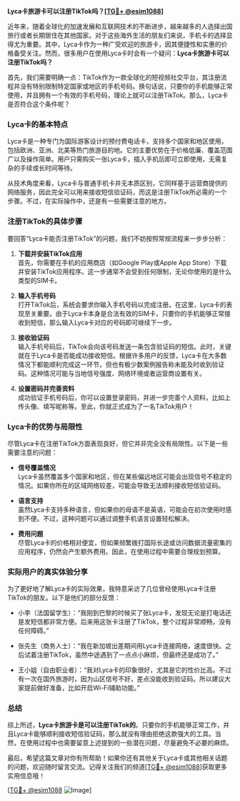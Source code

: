 **Lyca卡旅游卡可以注册TikTok吗？[[TG💪+ @esim1088](https://t.me/s/esim1088)]**

近年来，随着全球化的加速发展和互联网技术的不断进步，越来越多的人选择出国旅行或者长期居住在其他国家。对于这些海外生活的朋友们来说，手机卡的选择显得尤为重要。其中，Lyca卡作为一种广受欢迎的旅游卡，因其便捷性和实惠的价格备受关注。然而，很多用户在使用Lyca卡时会有一个疑问：**Lyca卡旅游卡可以注册TikTok吗？**

首先，我们需要明确一点：TikTok作为一款全球化的短视频社交平台，其注册流程并没有特别限制特定国家或地区的手机号码。换句话说，只要你的手机能够正常使用，并且拥有一个有效的手机号码，理论上就可以注册TikTok。那么，Lyca卡是否符合这个条件呢？

### Lyca卡的基本特点

Lyca卡是一种专门为国际游客设计的预付费电话卡，支持多个国家和地区使用，包括欧洲、亚洲、北美等热门旅游目的地。它的主要优势在于价格低廉、覆盖范围广以及操作简单。用户只需购买一张Lyca卡，插入手机后即可立即使用，无需复杂的手续或长时间等待。

从技术角度来看，Lyca卡与普通手机卡并无本质区别，它同样基于运营商提供的网络服务，因此完全可以用来接收短信验证码，而这是注册TikTok所必需的一个步骤。不过，在实际操作中，还是有一些需要注意的地方。

### 注册TikTok的具体步骤

要回答“Lyca卡能否注册TikTok”的问题，我们不妨按照常规流程来一步步分析：

1. **下载并安装TikTok应用**  
   首先，你需要在手机的应用商店（如Google Play或Apple App Store）下载并安装TikTok应用程序。这一步通常不会受到任何限制，无论你使用的是什么类型的SIM卡。

2. **输入手机号码**  
   打开TikTok后，系统会要求你输入手机号码以完成注册。在这里，Lyca卡的表现至关重要。由于Lyca卡本身是合法有效的SIM卡，只要你的手机能够正常接收到短信，那么输入Lyca卡对应的号码即可继续下一步。

3. **接收验证码**  
   输入手机号码后，TikTok会向该号码发送一条包含验证码的短信。此时，关键就在于Lyca卡是否能成功接收短信。根据许多用户的反馈，Lyca卡在大多数情况下都能顺利完成这一环节，但也有极少数案例报告称未能及时收到验证码。这种情况可能与当地信号强度、网络环境或者运营商设置有关。

4. **设置密码并完善资料**  
   成功验证手机号码后，你可以设置登录密码，并进一步完善个人资料，比如上传头像、填写昵称等。至此，你就正式成为了一名TikTok用户！

### Lyca卡的优势与局限性

尽管Lyca卡在注册TikTok方面表现良好，但它并非完全没有局限性。以下是一些需要注意的问题：

- **信号覆盖情况**  
  Lyca卡虽然覆盖多个国家和地区，但在某些偏远地区可能会出现信号不稳定的情况。如果你所在的区域网络较差，可能会导致无法顺利接收短信验证码。

- **语言支持**  
  虽然Lyca卡支持多种语言，但如果你的母语不是英语，可能会在初次使用时感到不便。不过，这种问题可以通过调整手机语言设置轻松解决。

- **费用问题**  
  尽管Lyca卡的价格相对便宜，但如果频繁拨打国际长途或访问数据流量密集的应用程序，仍然会产生额外费用。因此，在使用过程中需要合理规划预算。

### 实际用户的真实体验分享

为了更好地了解Lyca卡的实际效果，我特意采访了几位曾经使用Lyca卡注册TikTok的朋友。以下是他们的部分反馈：

- 小李（法国留学生）：“我刚到巴黎的时候买了张Lyca卡，发现无论是打电话还是发短信都非常方便。后来用这张卡注册了TikTok，整个过程非常顺畅，没有任何障碍。”

- 张先生（商务人士）：“我在新加坡出差期间用Lyca卡连接网络，速度很快。之后试着注册TikTok，虽然中途遇到了一点点小麻烦，但最终还是成功了。”

- 王小姐（自由职业者）：“我对Lyca卡的印象很好，尤其是它的性价比高。不过有一次在国外旅游时，因为山区信号不好，差点没能收到验证码。所以建议大家提前做好准备，比如开启Wi-Fi辅助功能。”

### 总结

综上所述，**Lyca卡旅游卡是可以注册TikTok的**。只要你的手机能够正常工作，并且Lyca卡能够顺利接收短信验证码，那么就没有理由拒绝这款强大的工具。当然，在使用过程中也需要留意上述提到的一些潜在问题，尽量避免不必要的麻烦。

最后，希望这篇文章对你有所帮助！如果你还有其他关于Lyca卡或其他相关话题的问题，欢迎随时留言交流。记得关注我们的频道[[TG💪+ @esim1088](https://t.me/s/esim1088)]获取更多实用信息哦！

[[TG💪+ @esim1088](https://t.me/s/esim1088) ![Image](https://i.postimg.cc/4NQfJmqS/Snipaste-2025-05-13-00-14-12.png)]